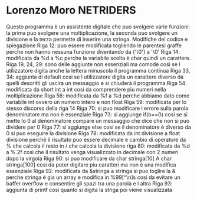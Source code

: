 # Lorenzo Moro NETRIDERS
Questo programma è un assistente digitale che puo svolgere varie funzioni: la prima puo svolgere una moltiplicazione, la seconda puo svolgere un divisione e la terza permette di inserire una stringa.
Modifiche del codice e spiegazione
Riga 12: puo essere modificata togliendo le parentesi graffe perche non hanno nessuna funzione diventando da {'\0'} a '\0'
Riga 14: modificata da %d a %c perche la variabile scelta è char quindi un carattere.
Riga 19, 24, 29: sono delle aggiunte non essenziali ma comode cosi se l utilizzatore digita anche la lettera minuscola il programma continua
Riga 33, 34: aggiunta di default cosi se l utilizzatore digita un carattere diverso da quelli descritti gli uscira un messaggio e si chiuderà il programma
Riga 54: modificata da short int a int cosi da comprendere piu numeri nella moltiplicazione
Riga 56: modificata da %f a %d perche abbiamo dato come variabile int ovvero un numero intero e non float
Riga 59: modificata per lo stesso discorso della riga 14
Riga 70: si puo modificare l errore sulla parola denominatore ma non è essenziale
Riga 73: si aggiunge if(b==0) cosi se si mette lo 0 al denominatore compare un messaggio che dice che non si puo dividere per 0
Riga 77: si aggiunge else cosi se il denominatore è diverso da 0 si puo eseguire la divisione
Riga 78: modificata da int divisione a float divisione perchè il risultato puo essere decimale e cambio di operatore da % che calcola il resto in / che calcola la divisione
riga 80: modificata da %d a %.2f cosi che il risultato venga visualizzato in decimale con 2 numeri dopo la virgola
Riga 90: si puo modificare da char stringa[10] A char stringa[100] cosi da poter digitare piu caratteri ma non è una modifica essenziale
Riga 92: modificata da &stringa a stringa si puo toglire la & perche stringa è gia un array e modifica in %99[^\n]s cosi da evitare un baffer overflow e consentire gli spazi tra una parola e l altra
Riga 93: aggiunta di printf cosi quanto si digita la striga poi viene visualizzata
